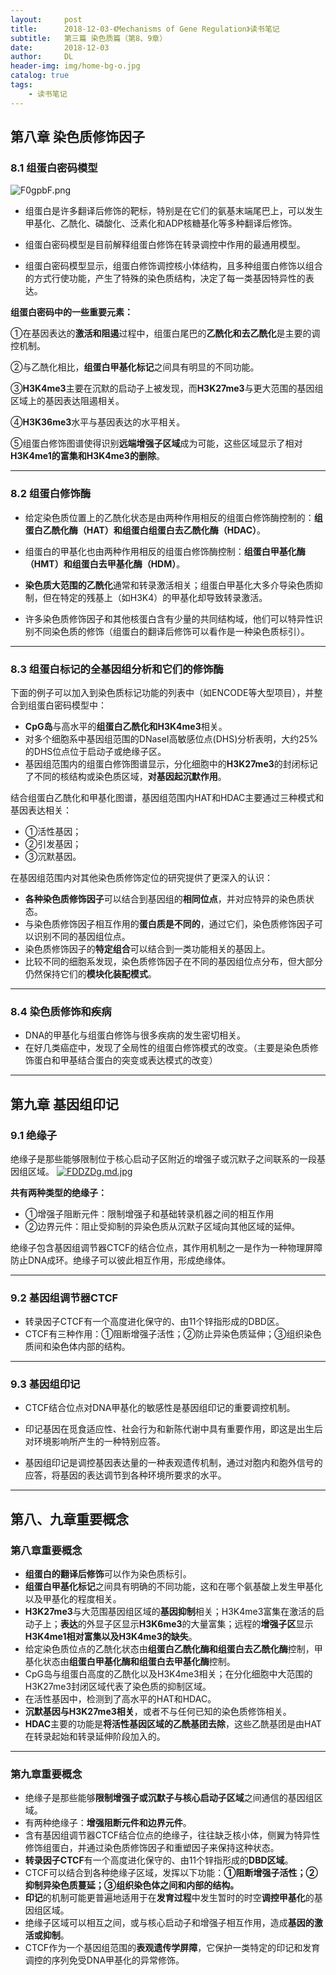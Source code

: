 ```yaml
---
layout:     post
title:      2018-12-03-《Mechanisms of Gene Regulation》读书笔记
subtitle:   第三篇 染色质篇（第8、9章）
date:       2018-12-03
author:     DL
header-img: img/home-bg-o.jpg
catalog: true
tags:
    - 读书笔记
---
```


## 第八章 染色质修饰因子

### 8.1 组蛋白密码模型
![F0gpbF.png](https://s1.ax1x.com/2018/12/17/F0gpbF.png)

- 组蛋白是许多翻译后修饰的靶标，特别是在它们的氨基末端尾巴上，可以发生甲基化、乙酰化、磷酸化、泛素化和ADP核糖基化等多种翻译后修饰。

- 组蛋白密码模型是目前解释组蛋白修饰在转录调控中作用的最通用模型。

- 组蛋白密码模型显示，组蛋白修饰调控核小体结构，且多种组蛋白修饰以组合的方式行使功能，产生了特殊的染色质结构，决定了每一类基因特异性的表达。

**组蛋白密码中的一些重要元素：**

①在基因表达的**激活和阻遏**过程中，组蛋白尾巴的**乙酰化和去乙酰化**是主要的调控机制。

②与乙酰化相比，**组蛋白甲基化标记**之间具有明显的不同功能。

③**H3K4me3**主要在沉默的启动子上被发现，而**H3K27me3**与更大范围的基因组区域上的基因表达阻遏相关。

④**H3K36me3**水平与基因表达的水平相关。

⑤组蛋白修饰图谱使得识别**远端增强子区域**成为可能，这些区域显示了相对**H3K4me1的富集和H3K4me3的删除**。

---

### 8.2 组蛋白修饰酶

- 给定染色质位置上的乙酰化状态是由两种作用相反的组蛋白修饰酶控制的：**组蛋白乙酰化酶（HAT）和组蛋白组蛋白去乙酰化酶（HDAC）**。

- 组蛋白的甲基化也由两种作用相反的组蛋白修饰酶控制：**组蛋白甲基化酶（HMT）和组蛋白去甲基化酶（HDM）**。

- **染色质大范围的乙酰化**通常和转录激活相关；组蛋白甲基化大多介导染色质抑制，但在特定的残基上（如H3K4）的甲基化却导致转录激活。

- 许多染色质修饰因子和其他核蛋白含有少量的共同结构域，他们可以特异性识别不同染色质的修饰（组蛋白的翻译后修饰可以看作是一种染色质标引）。

---

### 8.3 组蛋白标记的全基因组分析和它们的修饰酶
下面的例子可以加入到染色质标记功能的列表中（如ENCODE等大型项目），并整合到组蛋白密码模型中：

- **CpG岛**与高水平的**组蛋白乙酰化和H3K4me3**相关。
- 对多个细胞系中基因组范围的DNaseⅠ高敏感位点(DHS)分析表明，大约25%的DHS位点位于启动子或绝缘子区。
- 基因组范围内的组蛋白修饰图谱显示，分化细胞中的**H3K27me3**的封闭标记了不同的核结构或染色质区域，**对基因起沉默作用**。

结合组蛋白乙酰化和甲基化图谱，基因组范围内HAT和HDAC主要通过三种模式和基因表达相关：

- ①活性基因；
- ②引发基因；
- ③沉默基因。

在基因组范围内对其他染色质修饰定位的研究提供了更深入的认识：

- **各种染色质修饰因子**可以结合到基因组的**相同位点**，并对应特异的染色质状态。
- 与染色质修饰因子相互作用的**蛋白质是不同的**，通过它们，染色质修饰因子可以识别不同的基因组位点。
- 染色质修饰因子的**特定组合**可以结合到一类功能相关的基因上。
- 比较不同的细胞系发现，染色质修饰因子在不同的基因组位点分布，但大部分仍然保持它们的**模块化装配模式**。

---

### 8.4 染色质修饰和疾病

- DNA的甲基化与组蛋白修饰与很多疾病的发生密切相关。
- 在好几类癌症中，发现了全局性的组蛋白修饰模式的改变。（主要是染色质修饰蛋白和甲基结合蛋白的突变或表达模式的改变）

---

## 第九章 基因组印记

### 9.1 绝缘子
绝缘子是那些能够限制位于核心启动子区附近的增强子或沉默子之间联系的一段基因组区域。
[![FDDZDg.md.jpg](https://s1.ax1x.com/2018/12/19/FDDZDg.md.jpg)](https://imgchr.com/i/FDDZDg)

**共有两种类型的绝缘子：**

- ①增强子阻断元件：限制增强子和基础转录机器之间的相互作用
- ②边界元件：阻止受抑制的异染色质从沉默子区域向其他区域的延伸。

绝缘子包含基因组调节器CTCF的结合位点，其作用机制之一是作为一种物理屏障防止DNA成环。绝缘子可以彼此相互作用，形成绝缘体。

---

### 9.2 基因组调节器CTCF

- 转录因子CTCF有一个高度进化保守的、由11个锌指形成的DBD区。
- CTCF有三种作用：①阻断增强子活性；②防止异染色质延伸；③组织染色质间和染色体内部的结构。

---

### 9.3 基因组印记

- CTCF结合位点对DNA甲基化的敏感性是基因组印记的重要调控机制。

- 印记基因在觅食适应性、社会行为和新陈代谢中具有重要作用，即这是出生后对环境影响所产生的一种特别应答。

- 基因组印记是调控基因表达量的一种表观遗传机制，通过对胞内和胞外信号的应答，将基因的表达调节到各种环境所要求的水平。

---

## 第八、九章重要概念

### 第八章重要概念

- **组蛋白的翻译后修饰**可以作为染色质标引。
- **组蛋白甲基化标记**之间具有明确的不同功能，这和在哪个氨基酸上发生甲基化以及甲基化的程度相关。
- **H3K27me3**与大范围基因组区域的**基因抑制**相关；H3K4me3富集在激活的启动子上；**表达**的外显子区显示**H3K6me3**的大量富集；远程的**增强子区**显示**H3K4me1相对富集以及H3K4me3的缺失**。
- 给定染色质位点的乙酰化状态由**组蛋白乙酰化酶和组蛋白去乙酰化酶**控制，甲基化状态由**组蛋白甲基化酶和组蛋白去甲基化酶**控制。
- CpG岛与组蛋白高度的乙酰化以及H3K4me3相关；在分化细胞中大范围的H3K27me3封闭区域代表了染色质的抑制区域。
- 在活性基因中，检测到了高水平的HAT和HDAC。
- **沉默基因与H3K27me3相关**，或者不与任何已知的染色质修饰相关。
- **HDAC**主要的功能是**将活性基因区域的乙酰基团去除**，这些乙酰基团是由HAT在转录起始和转录延伸阶段加入的。

---

### 第九章重要概念

- 绝缘子是那些能够**限制增强子或沉默子与核心启动子区域**之间通信的基因组区域。
- 有两种绝缘子：**增强阻断元件和边界元件**。
- 含有基因组调节器CTCF结合位点的绝缘子，往往缺乏核小体，侧翼为特异性修饰组蛋白，并通过染色质修饰因子和重塑因子来保持这种状态。
- **转录因子CTCF**有一个高度进化保守的、由11个锌指形成的**DBD区域**。
- CTCF可以结合到各种绝缘子区域，发挥以下功能：**①阻断增强子活性；②抑制异染色质蔓延；③组织染色体之间和内部的结构。**
- **印记**的机制可能更普遍地适用于在**发育过程**中发生暂时的时空**调控甲基化**的基因组区域。
- 绝缘子区域可以相互之间，或与核心启动子和增强子相互作用，造成**基因的激活或抑制**。
- CTCF作为一个基因组范围的**表观遗传学屏障**，它保护一类特定的印记和发育调控的序列免受DNA甲基化的异常修饰。
